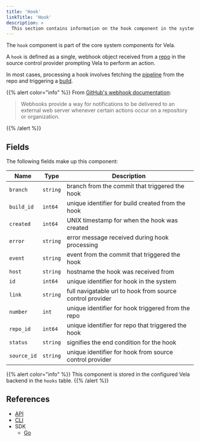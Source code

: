 ```yaml
---
title: 'Hook'
linkTitle: 'Hook'
description: >
  This section contains information on the hook component in the system.
---
```


The `hook` component is part of the core system components for Vela.

A `hook` is defined as a single, webhook object received from a [repo](/docs/concepts/system/repo/) in the source control provider prompting Vela to perform an action.

In most cases, processing a hook involves fetching the [pipeline](/docs/concepts/pipeline/) from the repo and triggering a [build](/docs/concepts/system/build/).

{{% alert color="info" %}}
From [GitHub's webhook documentation](https://help.github.com/en/github/extending-github/about-webhooks):

> Webhooks provide a way for notifications to be delivered to an external web server whenever certain actions occur on a repository or organization.

{{% /alert %}}

## Fields

The following fields make up this component:

| Name        | Type     | Description                                               |
| ----------- | -------- | --------------------------------------------------------- |
| `branch`    | `string` | branch from the commit that triggered the hook            |
| `build_id`  | `int64`  | unique identifier for build created from the hook         |
| `created`   | `int64`  | UNIX timestamp for when the hook was created              |
| `error`     | `string` | error message received during hook processing             |
| `event`     | `string` | event from the commit that triggered the hook             |
| `host`      | `string` | hostname the hook was received from                       |
| `id`        | `int64`  | unique identifier for hook in the system                  |
| `link`      | `string` | full navigatable url to hook from source control provider |
| `number`    | `int`    | unique identifier for hook triggered from the repo        |
| `repo_id`   | `int64`  | unique identifier for repo that triggered the hook        |
| `status`    | `string` | signifies the end condition for the hook                  |
| `source_id` | `string` | unique identifier for hook from source control provider   |

{{% alert color="info" %}}
This component is stored in the configured Vela backend in the `hooks` table.
{{% /alert %}}

## References

- [API](/docs/reference/api/build/)
- [CLI](/docs/reference/cli/build/)
- SDK
  - [Go](/docs/reference/sdk/go/)

